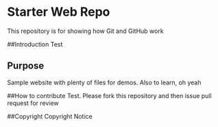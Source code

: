 # Starter Web Repo

This repository is for showing how Git and GitHub work

##Introduction
Test

## Purpose

Sample website with plenty of files for demos.
Also to learn, oh yeah

##How to contribute
Test. Please fork this repository and then issue pull request for review

##Copyright
Copyright Notice

